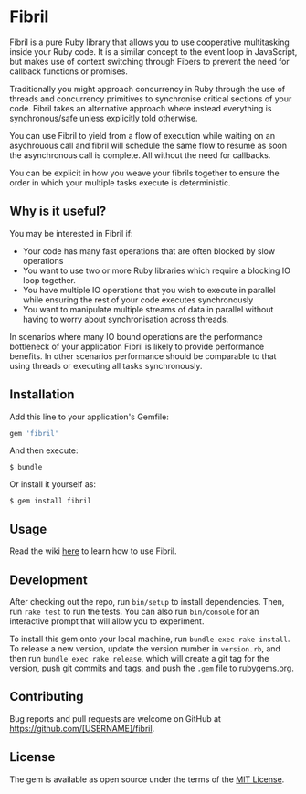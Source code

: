 # Fibril

Fibril is a pure Ruby library that allows you to use cooperative multitasking inside your Ruby code. It is a similar concept to the event loop in JavaScript, but makes use of context switching through Fibers to prevent the need for callback functions or promises.

Traditionally you might approach concurrency in Ruby through the use of threads and concurrency primitives to synchronise critical sections of your code. Fibril takes an alternative approach where instead everything is synchronous/safe unless explicitly told otherwise.

You can use Fibril to yield from a flow of execution while waiting on an asychrouous call and fibril will schedule the same flow to resume as soon the asynchronous call is complete. All without the need for callbacks.

You can be explicit in how you weave your fibrils together to ensure the order in which your multiple tasks execute is deterministic.

## Why is it useful?

You may be interested in Fibril if:
* Your code has many fast operations that are often blocked by slow operations
* You want to use two or more Ruby libraries which require a blocking IO loop together.
* You have multiple IO operations that you wish to execute in parallel while ensuring the rest of your code executes synchronously
* You want to manipulate multiple streams of data in parallel without having to worry about synchronisation across threads.

In scenarios where many IO bound operations are the performance bottleneck of your application Fibril is likely to provide performance benefits. In other scenarios performance should be comparable to that using threads or executing all tasks synchronously.

## Installation

Add this line to your application's Gemfile:

```ruby
gem 'fibril'
```

And then execute:

    $ bundle

Or install it yourself as:

    $ gem install fibril

## Usage

Read the wiki [here]() to learn how to use Fibril.

## Development

After checking out the repo, run `bin/setup` to install dependencies. Then, run `rake test` to run the tests. You can also run `bin/console` for an interactive prompt that will allow you to experiment.

To install this gem onto your local machine, run `bundle exec rake install`. To release a new version, update the version number in `version.rb`, and then run `bundle exec rake release`, which will create a git tag for the version, push git commits and tags, and push the `.gem` file to [rubygems.org](https://rubygems.org).

## Contributing

Bug reports and pull requests are welcome on GitHub at https://github.com/[USERNAME]/fibril.

## License

The gem is available as open source under the terms of the [MIT License](http://opensource.org/licenses/MIT).

